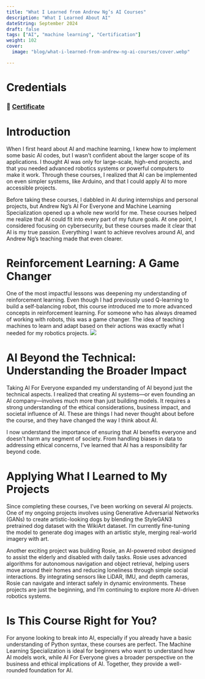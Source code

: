 ```yaml
---
title: "What I Learned from Andrew Ng’s AI Courses"
description: "What I Learned About AI"
dateString: September 2024
draft: false
tags: ["AI", "machine learning", "Certification"]
weight: 102
cover:
  image: "blog/what-i-learned-from-andrew-ng-ai-courses/cover.webp"

---
```


# Credentials
### 🔗 [Certificate](https://coursera.org/share/b344929ee137b00134c2d043ee345289)

# Introduction
When I first heard about AI and machine learning, I knew how to implement some basic AI codes, but I wasn’t confident about the larger scope of its applications. I thought AI was only for large-scale, high-end projects, and that you needed advanced robotics systems or powerful computers to make it work. Through these courses, I realized that AI can be implemented on even simpler systems, like Arduino, and that I could apply AI to more accessible projects.

Before taking these courses, I dabbled in AI during internships and personal projects, but Andrew Ng’s AI For Everyone and Machine Learning Specialization opened up a whole new world for me. These courses helped me realize that AI could fit into every part of my future goals. At one point, I considered focusing on cybersecurity, but these courses made it clear that AI is my true passion. Everything I want to achieve revolves around AI, and Andrew Ng’s teaching made that even clearer.

# Reinforcement Learning: A Game Changer
One of the most impactful lessons was deepening my understanding of reinforcement learning. Even though I had previously used Q-learning to build a self-balancing robot, this course introduced me to more advanced concepts in reinforcement learning. For someone who has always dreamed of working with robots, this was a game changer. The idea of teaching machines to learn and adapt based on their actions was exactly what I needed for my robotics projects.
![](/blog/aws-saa-certification/img1.png)

# AI Beyond the Technical: Understanding the Broader Impact
Taking AI For Everyone expanded my understanding of AI beyond just the technical aspects. I realized that creating AI systems—or even founding an AI company—involves much more than just building models. It requires a strong understanding of the ethical considerations, business impact, and societal influence of AI. These are things I had never thought about before the course, and they have changed the way I think about AI.

I now understand the importance of ensuring that AI benefits everyone and doesn't harm any segment of society. From handling biases in data to addressing ethical concerns, I’ve learned that AI has a responsibility far beyond code.

# Applying What I Learned to My Projects
Since completing these courses, I’ve been working on several AI projects. One of my ongoing projects involves using Generative Adversarial Networks (GANs) to create artistic-looking dogs by blending the StyleGAN3 pretrained dog dataset with the WikiArt dataset. I’m currently fine-tuning the model to generate dog images with an artistic style, merging real-world imagery with art.

Another exciting project was building Rosie, an AI-powered robot designed to assist the elderly and disabled with daily tasks. Rosie uses advanced algorithms for autonomous navigation and object retrieval, helping users move around their homes and reducing loneliness through simple social interactions. By integrating sensors like LiDAR, IMU, and depth cameras, Rosie can navigate and interact safely in dynamic environments. These projects are just the beginning, and I’m continuing to explore more AI-driven robotics systems.

# Is This Course Right for You?
For anyone looking to break into AI, especially if you already have a basic understanding of Python syntax, these courses are perfect. The Machine Learning Specialization is ideal for beginners who want to understand how AI models work, while AI For Everyone gives a broader perspective on the business and ethical implications of AI. Together, they provide a well-rounded foundation for AI.

